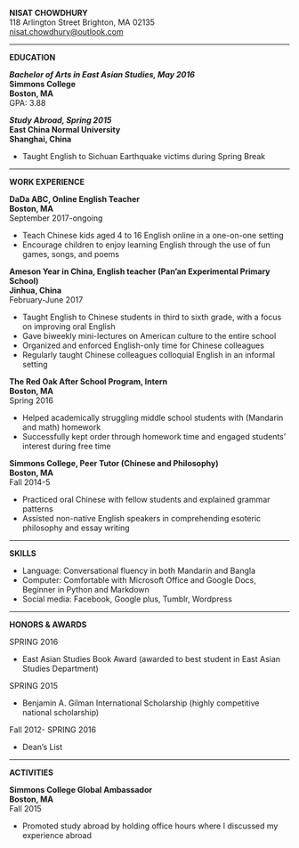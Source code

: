 **NISAT CHOWDHURY**                                                                                                    
118 Arlington Street Brighton, MA 02135  
nisat.chowdhury@outlook.com  
_______________________________________________________________________________________                                    
**EDUCATION**

**_Bachelor of Arts in East Asian Studies, May 2016_**        
**Simmons College**  
**Boston, MA**  
GPA: 3.88

**_Study Abroad, Spring 2015_**  
**East China Normal University**          							                                                                      
**Shanghai, China**  
   * Taught English to Sichuan Earthquake victims during Spring Break 
_______________________________________________________________________________________
**WORK EXPERIENCE**

**DaDa ABC, Online English Teacher**  
**Boston, MA**   
September 2017-ongoing  
   * Teach Chinese kids aged 4 to 16 English online in a one-on-one setting
   * Encourage children to enjoy learning English through the use of fun games, songs, and poems

**Ameson Year in China, English teacher (Pan’an Experimental Primary School)**                                              
**Jinhua, China**    
February-June 2017
  * Taught English to Chinese students in third to sixth grade, with a focus on improving oral English
  * Gave biweekly mini-lectures on American culture to the entire school
  * Organized and enforced English-only time for Chinese colleagues 
  * Regularly taught Chinese colleagues colloquial English in an informal setting

**The Red Oak After School Program, Intern**   	  						                                                                      
**Boston, MA**    
Spring 2016
  * Helped academically struggling middle school students with (Mandarin and math) homework 
  * Successfully kept order through homework time and engaged students’ interest during free time

**Simmons College, Peer Tutor (Chinese and Philosophy)**  		  		                                                        
**Boston, MA**    
Fall 2014-5
  * Practiced oral Chinese with fellow students and explained grammar patterns 
  * Assisted non-native English speakers in comprehending esoteric philosophy and essay writing
_______________________________________________________________________________________
**SKILLS**
  * Language: Conversational fluency in both Mandarin and Bangla
  * Computer: Comfortable with Microsoft Office and Google Docs, Beginner in Python and Markdown
  * Social media: Facebook, Google plus, Tumblr, Wordpress
_______________________________________________________________________________________
**HONORS & AWARDS**  

SPRING 2016    
  * East Asian Studies Book Award (awarded to best student in East Asian Studies Department)
  
SPRING 2015    
  * Benjamin A. Gilman International Scholarship (highly competitive national scholarship)
  
Fall 2012- SPRING 2016    
  * Dean’s List
_______________________________________________________________________________________
**ACTIVITIES**

**Simmons College Global Ambassador**    							                                                                         
**Boston, MA**   
Fall 2015
  * Promoted study abroad by holding office hours where I discussed my experience abroad
